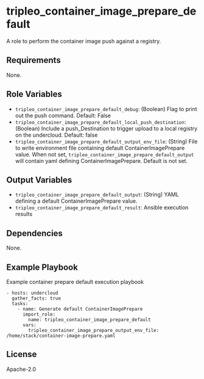 tripleo_container_image_prepare_default
============================

A role to perform the container image push against a registry.

Requirements
------------

None.

Role Variables
--------------

* `tripleo_container_image_prepare_default_debug`: (Boolean) Flag to print out the push command. Default: False
* `tripleo_container_image_prepare_default_local_push_destination`: (Boolean) Include a push_Destination to trigger upload to a local registry on the undercloud. Default: false
* `tripleo_container_image_prepare_default_output_env_file`: (String) File to write environment file containing default ContainerImagePrepare value. When not set, `tripleo_container_image_prepare_default_output` will contain yaml defining ContainerImagePrepare. Default is not set.

Output Variables
----------------

* `tripleo_container_image_prepare_default_output`: (String) YAML defining a default ContainerImagePrepare value.
* `tripleo_container_image_prepare_default_result`: Ansible execution results

Dependencies
------------

None.

Example Playbook
----------------

Example container prepare default execution playbook

    - hosts: undercloud
      gather_facts: true
      tasks:
        - name: Generate default ContainerImagePrepare
          import_role:
            name: tripleo_container_image_prepare_default
          vars:
            tripleo_container_image_prepare_output_env_file: /home/stack/container-image-prepare.yaml

License
-------

Apache-2.0
